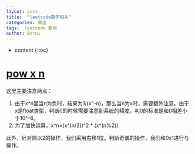 ```yaml
---
layout: post
title:  "leetcode数学相关"
categories: 算法
tags:  leetcode 数学
author: Borui
---
```


* content
{:toc}

# [pow x n](https://leetcode-cn.com/problems/powx-n/description/)
这里主要注意两点：
1. 由于x^n里当n为负时，结果为1/(x^-n)，那么当n为x时，需要额外注意。由于x是float类型，判断0的时候需要注意到系统的精度。判0的标准是和0相差小于10^-6。
2. 为了加快运算，x^n=(x^(n/2))^2 * (x^(n%2))

此外，针对除以2的操作，我们采用右移1位。判断奇偶的操作，我们和0x1进行与操作。